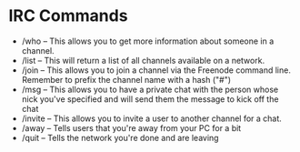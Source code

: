 # IRC Commands

* /who <nick> – This allows you to get more information about someone in a channel.
* /list – This will return a list of all channels available on a network.
* /join – This allows you to join a channel via the Freenode command line. Remember to prefix the channel name with a hash ("#")
* /msg – This allows you to have a private chat with the person whose nick you've specified and will send them the message to kick off the chat
* /invite – This allows you to invite a user to another channel for a chat.
* /away – Tells users that you're away from your PC for a bit
* /quit – Tells the network you're done and are leaving
